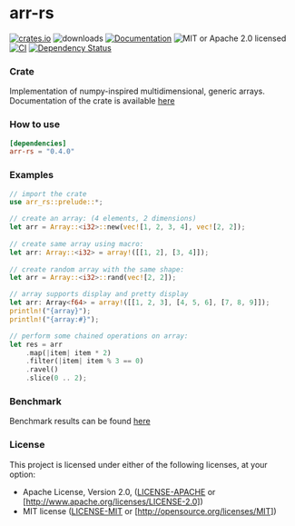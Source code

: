 # arr-rs

[![crates.io](https://img.shields.io/crates/v/arr-rs?label=latest)](https://crates.io/crates/arr-rs)
![downloads](https://img.shields.io/crates/d/arr-rs.svg)
[![Documentation](https://docs.rs/arr-rs/badge.svg?version=latest)](https://docs.rs/arr-rs/latest)
![MIT or Apache 2.0 licensed](https://img.shields.io/crates/l/arr-rs.svg) \
[![CI](https://github.com/pw-order-of-devs/arr-rs/actions/workflows/default.yml/badge.svg)](https://github.com/pw-order-of-devs/arr-rs/actions/workflows/default.yml)
[![Dependency Status](https://deps.rs/crate/arr-rs/latest/status.svg)](https://deps.rs/crate/arr-rs)

### Crate

Implementation of numpy-inspired multidimensional, generic arrays. \
Documentation of the crate is available [here](https://docs.rs/arr-rs)

### How to use

```toml
[dependencies]
arr-rs = "0.4.0"
```

### Examples

```rust
// import the crate
use arr_rs::prelude::*;

// create an array: (4 elements, 2 dimensions)
let arr = Array::<i32>::new(vec![1, 2, 3, 4], vec![2, 2]);
  
// create same array using macro:
let arr: Array::<i32> = array!([[1, 2], [3, 4]]);
  
// create random array with the same shape:
let arr = Array::<i32>::rand(vec![2, 2]);

// array supports display and pretty display
let arr: Array<f64> = array!([[1, 2, 3], [4, 5, 6], [7, 8, 9]]);
println!("{array}");
println!("{array:#}");

// perform some chained operations on array:
let res = arr
    .map(|item| item * 2)
    .filter(|item| item % 3 == 0)
    .ravel()
    .slice(0 .. 2);
```

### Benchmark

Benchmark results can be found [here](https://github.com/pw-order-of-devs/arr-rs/actions/workflows/benchmark.yml)

### License

This project is licensed under either of the following licenses, at your option:

- Apache License, Version 2.0, ([LICENSE-APACHE](LICENSE-APACHE) or [http://www.apache.org/licenses/LICENSE-2.0])
- MIT license ([LICENSE-MIT](LICENSE-MIT) or [http://opensource.org/licenses/MIT])

